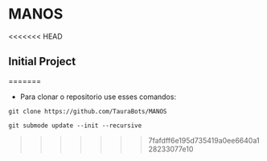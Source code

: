 # MANOS

<<<<<<< HEAD
## Initial Project
=======
 - Para clonar o repositorio use esses comandos:
 
` git clone https://github.com/TauraBots/MANOS `

` git submode update --init --recursive `
>>>>>>> 7fafdff6e195d735419a0ee6640a128233077e10
